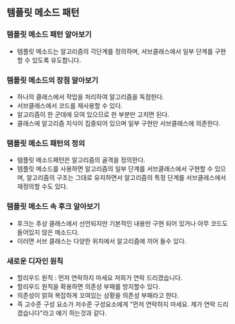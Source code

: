 ## 템플릿 메소드 패턴

### 템플릿 메소드 패턴 알아보기
- 템플릿 메소드는 알고리즘의 각단계를 정의하며, 서브클래스에서 일부 단계를 구현할 수 있도록 유도합니다.

### 템플릿 메소드의 장점 알아보기
- 하나의 클래스에서 작업을 처리하여 알고리즘을 독점한다.
- 서브클래스에서 코드를 재사용할 수 있다.
- 알고리즘이 한 군데에 모여 있으므로 한 부분만 고치면 된다.
- 클래스에 알고리즘 지식이 집중되어 있으며 일부 구현만 서브클래스에 의존한다.

### 탬플릿 메소드 패턴의 정의
- 템플릿 메소드패턴은 알고리즘의 골격을 정의한다. 
- 템플릿 메소드를 사용하면 알고리즘의 일부 단계를 서브클래스에서 구현할 수 있으며, 알고리즘의 구조는 그대로 유지하면서 알고리즘의 특정 단계를 서브클래스에서 재정의할 수도 있다.

### 템플릿 메소드 속 후크 알아보기
- 후크는 추상 클래스에서 선언되지만 기본적인 내용만 구현 되어 있거나 아무 코드도 들어있지 않은 메소드다.
- 이러면 서브 클래스는 다양한 위치에서 알고리즘에 끼어 들수 있다.

### 새로운 디자인 원칙
- 할리우드 원칙 : 먼저 연락하지 마세요 저희가 연락 드리겠습니다.
- 할리우드 원칙을 확용하면 의존성 부패를 방지할수 있다.
- 의존성이 얽혀 복잡하게 꼬여있는 상황을 의존성 부패라고 한다.
- 즉 고수준 구성 요소가 저수준 구성요소에게 "먼저 연락하지 마세요. 제가 연락 드리겠습니다"라고 얘기 하는것과 같다.
